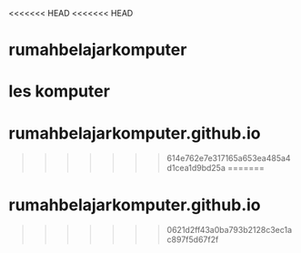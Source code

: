 <<<<<<< HEAD
<<<<<<< HEAD
# rumahbelajarkomputer
les komputer
=======
# rumahbelajarkomputer.github.io
>>>>>>> 614e762e7e317165a653ea485a4d1cea1d9bd25a
=======
# rumahbelajarkomputer.github.io
>>>>>>> 0621d2ff43a0ba793b2128c3ec1ac897f5d67f2f
